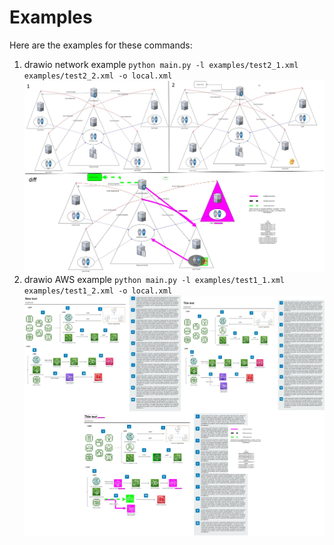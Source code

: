 # Examples
Here are the examples for these commands:
1. drawio network example
`python main.py -l examples/test2_1.xml examples/test2_2.xml -o local.xml`
![example1](https://github.com/koraven/drawdiff/blob/master/examples/test1_1-2.jpg)
2. drawio AWS example
`python main.py -l examples/test1_1.xml examples/test1_2.xml -o local.xml`
![example2](https://github.com/koraven/drawdiff/blob/master/examples/test2_1-2.jpg)
